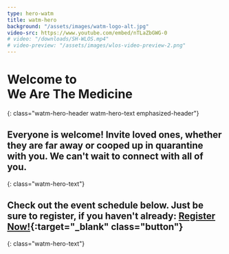 ```yaml
---
type: hero-watm
title: watm-hero
background: "/assets/images/watm-logo-alt.jpg"
video-src: https://www.youtube.com/embed/nTLaZbGWG-0
# video: "/downloads/SH-WLOS.mp4"
# video-preview: "/assets/images/wlos-video-preview-2.png"
---
```


# Welcome to <br />We Are The Medicine
{: class="watm-hero-header watm-hero-text emphasized-header"}

## Everyone is welcome! Invite loved ones, whether they are far away or cooped up in quarantine with you. We can't wait to connect with all of you.
{: class="watm-hero-text"}

## Check out the event schedule below. Just be sure to register, if you haven't already: [Register Now!](https://www.eventbrite.com/e/we-are-the-medicine-an-online-festival-for-human-connection-tickets-105246045756){:target="_blank" class="button"}
{: class="watm-hero-text"}
